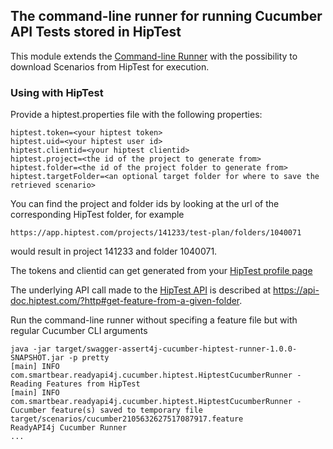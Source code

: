 ## The command-line runner for running Cucumber API Tests stored in HipTest

This module extends the [Command-line Runner](../runner/README.md) with the possibility to download Scenarios from HipTest 
for execution.

### Using with HipTest

Provide a hiptest.properties file with the following properties:
```
hiptest.token=<your hiptest token>
hiptest.uid=<your hiptest user id>
hiptest.clientid=<your hiptest clientid>
hiptest.project=<the id of the project to generate from>
hiptest.folder=<the id of the project folder to generate from>
hiptest.targetFolder=<an optional target folder for where to save the retrieved scenario>
``` 

You can find the project and folder ids by looking at the url of the corresponding HipTest folder, for example 

```
https://app.hiptest.com/projects/141233/test-plan/folders/1040071
```

would result in project 141233 and folder 1040071.

The tokens and clientid can get generated from your [HipTest profile page](https://app.hiptest.com/profile)

The underlying API call made to the [HipTest API](https://api-doc.hiptest.com/) is described at 
https://api-doc.hiptest.com/?http#get-feature-from-a-given-folder.

Run the command-line runner without specifing a feature file but with regular Cucumber CLI arguments

```
java -jar target/swagger-assert4j-cucumber-hiptest-runner-1.0.0-SNAPSHOT.jar -p pretty
[main] INFO com.smartbear.readyapi4j.cucumber.hiptest.HiptestCucumberRunner - Reading Features from HipTest
[main] INFO com.smartbear.readyapi4j.cucumber.hiptest.HiptestCucumberRunner - Cucumber feature(s) saved to temporary file target/scenarios/cucumber2105632627517087917.feature
ReadyAPI4j Cucumber Runner
...
```




